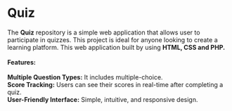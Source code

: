 # Quiz
The <b>Quiz</b> repository is a simple web application that allows user
to participate in quizzes. This project is ideal for anyone looking to create
a learning platform. This web application built by using <b>HTML, CSS and PHP.</b><br/><br/>
<b>Features:</b><br/><br/>
<b>Multiple Question Types:</b> It includes multiple-choice.<br/>
<b>Score Tracking:</b> Users can see their scores in real-time after completing a quiz.<br/>
<b>User-Friendly Interface:</b> Simple, intuitive, and responsive design.<br/>
